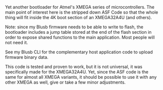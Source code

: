 Yet another bootloader for Atmel's XMEGA series of microcontrollers. The main point of interest here is the stripped down ASF Code so that the whole thing will fit inside the 4K boot section of an XMEGA32A4U (and others).

Note: since my Blusb firmware needs to be able to write to flash, the bootloader includes a jump table stored at the end of the flash section in order to expose shared functions to the main application. Most people will not need it.

See my Blusb CLI for the complementary host application code to upload firmware binary data.

This code is tested and proven to work, but it is not universal, it was specifically made for the XMEGA32A4U. Yet, since the ASF code is the same for almost all XMEGA variants, it should be possible to use it with any other XMEGA as well, give or take a few minor adjustments.

